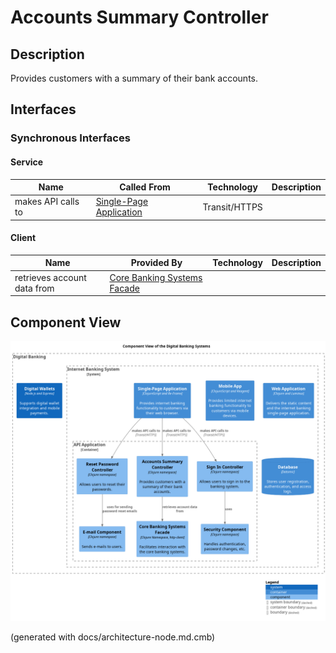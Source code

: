 # Accounts Summary Controller
## Description
Provides customers with a summary of their bank accounts.


## Interfaces

### Synchronous Interfaces

#### Service
| Name | Called From | Technology | Description |
|---|---|---|---|
| makes API calls to | [Single-Page Application](../../mybank/digital-banking/single-page-app.md) | Transit/HTTPS |  |

#### Client
| Name | Provided By | Technology | Description |
|---|---|---|---|
| retrieves account data from | [Core Banking Systems Facade](../../mybank/digital-banking/core-banking-systems-facade.md) |  |  |

## Component View
![Component View of the Digital Banking Systems](../../mybank/digital-banking/component-view.png)


(generated with docs/architecture-node.md.cmb)
